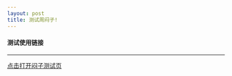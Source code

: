 ```yaml
---
layout: post
title: 测试周闷子!
---
```


#### 测试使用链接

------

<a href="{{ site.baseurl }}/menzi/html/menzi.html">点击打开闷子测试页</a>

